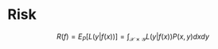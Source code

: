 # Risk

$$ R(f) = E_P[L(y | f(x))] = \int_{\mathcal{X} \times \mathcal{Y}} L(y | f(x)) P(x, y) dxdy$$

